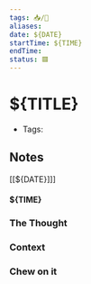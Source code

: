 ```yaml
---
tags: 📥️/🤔
aliases: 
date: ${DATE}
startTime: ${TIME}
endTime: 
status: 🟥
---
```


# ${TITLE}
- Tags:

## Notes

[[${DATE}]]]
#### ${TIME}

### The Thought

### Context

### Chew on it
